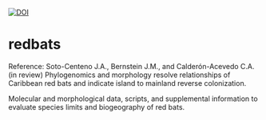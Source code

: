 <a href="https://doi.org/10.5281/zenodo.16755234"><img src="https://zenodo.org/badge/341529022.svg" alt="DOI"></a>
# redbats

Reference: Soto-Centeno J.A., Bernstein J.M., and Calderón-Acevedo C.A. (in review) Phylogenomics and morphology resolve relationships of Caribbean red bats and indicate island to mainland reverse colonization.

Molecular and morphological data, scripts, and supplemental information to evaluate species limits and biogeography of red bats.
